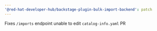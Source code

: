 ```yaml
---
'@red-hat-developer-hub/backstage-plugin-bulk-import-backend': patch
---
```


Fixes `/imports` endpoint unable to edit `catalog-info.yaml` PR
